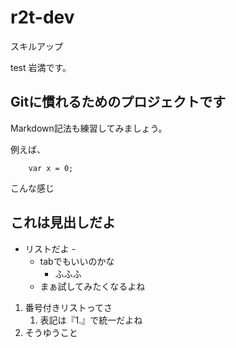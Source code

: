 # r2t-dev
スキルアップ

test 岩満です。

## Gitに慣れるためのプロジェクトです
Markdown記法も練習してみましょう。

例えば、
```
    var x = 0;
```
こんな感じ

## これは見出しだよ ##

- リストだよ -
	- tabでもいいのかな
		- ふふふ
	- まぁ試してみたくなるよね


1. 番号付きリストってさ
	1. 表記は『1.』で統一だよね
1. そうゆうこと



